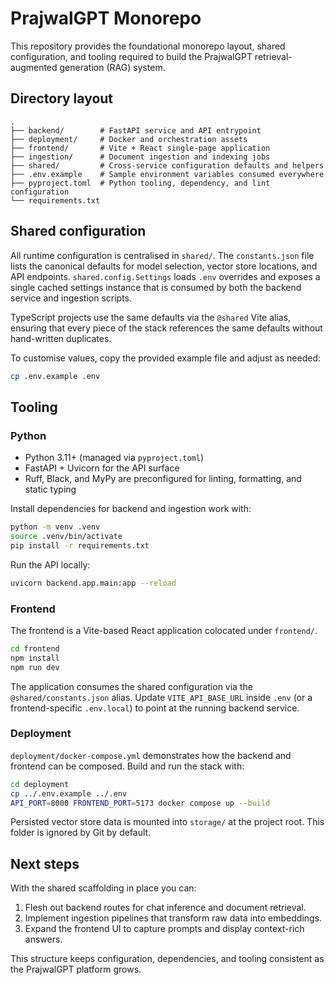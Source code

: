 # PrajwalGPT Monorepo

This repository provides the foundational monorepo layout, shared configuration,
and tooling required to build the PrajwalGPT retrieval-augmented generation
(RAG) system.

## Directory layout

```
.
├── backend/        # FastAPI service and API entrypoint
├── deployment/     # Docker and orchestration assets
├── frontend/       # Vite + React single-page application
├── ingestion/      # Document ingestion and indexing jobs
├── shared/         # Cross-service configuration defaults and helpers
├── .env.example    # Sample environment variables consumed everywhere
├── pyproject.toml  # Python tooling, dependency, and lint configuration
└── requirements.txt
```

## Shared configuration

All runtime configuration is centralised in `shared/`. The `constants.json`
file lists the canonical defaults for model selection, vector store locations,
and API endpoints. `shared.config.Settings` loads `.env` overrides and exposes
a single cached settings instance that is consumed by both the backend service
and ingestion scripts.

TypeScript projects use the same defaults via the `@shared` Vite alias, ensuring
that every piece of the stack references the same defaults without hand-written
duplicates.

To customise values, copy the provided example file and adjust as needed:

```bash
cp .env.example .env
```

## Tooling

### Python

- Python 3.11+ (managed via `pyproject.toml`)
- FastAPI + Uvicorn for the API surface
- Ruff, Black, and MyPy are preconfigured for linting, formatting, and static
  typing

Install dependencies for backend and ingestion work with:

```bash
python -m venv .venv
source .venv/bin/activate
pip install -r requirements.txt
```

Run the API locally:

```bash
uvicorn backend.app.main:app --reload
```

### Frontend

The frontend is a Vite-based React application colocated under
`frontend/`.

```bash
cd frontend
npm install
npm run dev
```

The application consumes the shared configuration via the
`@shared/constants.json` alias. Update `VITE_API_BASE_URL` inside `.env` (or a
frontend-specific `.env.local`) to point at the running backend service.

### Deployment

`deployment/docker-compose.yml` demonstrates how the backend and frontend can be
composed. Build and run the stack with:

```bash
cd deployment
cp ../.env.example ../.env
API_PORT=8000 FRONTEND_PORT=5173 docker compose up --build
```

Persisted vector store data is mounted into `storage/` at the project root. This
folder is ignored by Git by default.

## Next steps

With the shared scaffolding in place you can:

1. Flesh out backend routes for chat inference and document retrieval.
2. Implement ingestion pipelines that transform raw data into embeddings.
3. Expand the frontend UI to capture prompts and display context-rich answers.

This structure keeps configuration, dependencies, and tooling consistent as the
PrajwalGPT platform grows.
